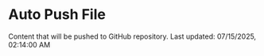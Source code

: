 # Auto Push File

Content that will be pushed to GitHub repository.
Last updated: 07/15/2025, 02:14:00 AM